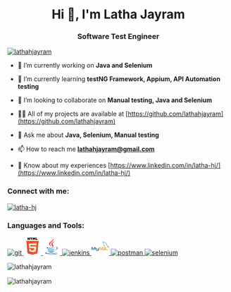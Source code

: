 <h1 align="center">Hi 👋, I'm Latha Jayram</h1>
<h3 align="center">Software Test Engineer</h3>

<p align="left"> <a href="https://github.com/ryo-ma/github-profile-trophy"><img src="https://github-profile-trophy.vercel.app/?username=lathahjayram" alt="lathahjayram" /></a> </p>

- 🔭 I’m currently working on **Java and Selenium**

- 🌱 I’m currently learning **testNG Framework, Appium, API Automation testing**

- 👯 I’m looking to collaborate on **Manual testing, Java and Selenium**

- 👨‍💻 All of my projects are available at [https://github.com/lathahjayram](https://github.com/lathahjayram)

- 💬 Ask me about **Java, Selenium, Manual testing**

- 📫 How to reach me **lathahjayram@gmail.com**

- 📄 Know about my experiences [https://www.linkedin.com/in/latha-hj/](https://www.linkedin.com/in/latha-hj/)

<h3 align="left">Connect with me:</h3>
<p align="left">
<a href="https://linkedin.com/in/latha-hj" target="blank"><img align="center" src="https://raw.githubusercontent.com/rahuldkjain/github-profile-readme-generator/master/src/images/icons/Social/linked-in-alt.svg" alt="latha-hj" height="30" width="40" /></a>
</p>

<h3 align="left">Languages and Tools:</h3>
<p align="left"> <a href="https://git-scm.com/" target="_blank" rel="noreferrer"> <img src="https://www.vectorlogo.zone/logos/git-scm/git-scm-icon.svg" alt="git" width="40" height="40"/> </a> <a href="https://www.w3.org/html/" target="_blank" rel="noreferrer"> <img src="https://raw.githubusercontent.com/devicons/devicon/master/icons/html5/html5-original-wordmark.svg" alt="html5" width="40" height="40"/> </a> <a href="https://www.java.com" target="_blank" rel="noreferrer"> <img src="https://raw.githubusercontent.com/devicons/devicon/master/icons/java/java-original.svg" alt="java" width="40" height="40"/> </a> <a href="https://www.jenkins.io" target="_blank" rel="noreferrer"> <img src="https://www.vectorlogo.zone/logos/jenkins/jenkins-icon.svg" alt="jenkins" width="40" height="40"/> </a> <a href="https://www.mysql.com/" target="_blank" rel="noreferrer"> <img src="https://raw.githubusercontent.com/devicons/devicon/master/icons/mysql/mysql-original-wordmark.svg" alt="mysql" width="40" height="40"/> </a> <a href="https://postman.com" target="_blank" rel="noreferrer"> <img src="https://www.vectorlogo.zone/logos/getpostman/getpostman-icon.svg" alt="postman" width="40" height="40"/> </a> <a href="https://www.selenium.dev" target="_blank" rel="noreferrer"> <img src="https://raw.githubusercontent.com/detain/svg-logos/780f25886640cef088af994181646db2f6b1a3f8/svg/selenium-logo.svg" alt="selenium" width="40" height="40"/> </a> </p>

<p><img align="center" src="https://github-readme-stats.vercel.app/api/top-langs?username=lathahjayram&show_icons=true&locale=en&layout=compact" alt="lathahjayram" /></p>

<p><img align="center" src="https://github-readme-streak-stats.herokuapp.com/?user=lathahjayram&" alt="lathahjayram" /></p>
